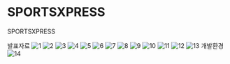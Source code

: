 # SPORTSXPRESS
SPORTSXPRESS

발표자료
![1](https://github.com/hykim-king/SPORTSXPRESS/assets/77008882/a2bd35b6-cf29-4373-9e65-2907f080bc12)
![2](https://github.com/hykim-king/SPORTSXPRESS/assets/77008882/21e1b68f-44b1-4bd0-a619-389eb1c157a0)
![3](https://github.com/hykim-king/SPORTSXPRESS/assets/77008882/354a729e-ae9e-46af-b7bf-f8fed6ae9ee9)
![4](https://github.com/hykim-king/SPORTSXPRESS/assets/77008882/72de04d3-31ea-499b-9bf0-bcd0d4acdf29)
![5](https://github.com/hykim-king/SPORTSXPRESS/assets/77008882/d374256f-bb20-4de3-95f6-ab6793b39af1)
![6](https://github.com/hykim-king/SPORTSXPRESS/assets/77008882/1f354fe7-e619-4ec7-b06a-9f0eaed945ae)
![7](https://github.com/hykim-king/SPORTSXPRESS/assets/77008882/dfc050b9-a846-4c2c-bd83-c6abc864fa48)
![8](https://github.com/hykim-king/SPORTSXPRESS/assets/77008882/f161477b-e2a4-49fe-a18e-a31762dbd937)
![9](https://github.com/hykim-king/SPORTSXPRESS/assets/77008882/f72bfa7e-a207-4278-a7f6-46b27e349bf0)
![10](https://github.com/hykim-king/SPORTSXPRESS/assets/77008882/781be233-10bd-45b4-89a1-2c8bee636bfd)
![11](https://github.com/hykim-king/SPORTSXPRESS/assets/77008882/aee7942f-c6b8-4aad-ac36-1abd07338bb2)
![12](https://github.com/hykim-king/SPORTSXPRESS/assets/77008882/aca6c443-20e7-4cda-94d2-9d1fbb69aa04)
![13](https://github.com/hykim-king/SPORTSXPRESS/assets/77008882/e6421ca5-0afe-46d5-bb50-94c799bd81e3)
개발환경
![14](https://github.com/hykim-king/SPORTSXPRESS/assets/77008882/a94c602a-d845-4903-85bb-eda6493de3a2)
